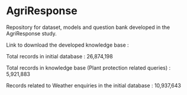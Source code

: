 # AgriResponse
Repository for dataset, models and question bank developed in the AgriResponse study.

Link to download the developed knowledge base : 


Total records in initial database : 26,874,198

Total records in knowledge base (Plant protection related queries) : 5,921,883

Records related to Weather enquiries in the initial database : 10,937,643
